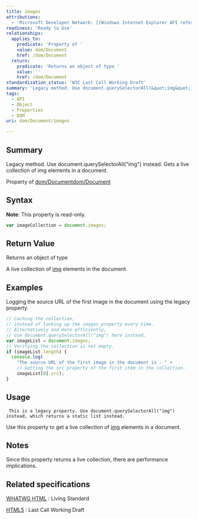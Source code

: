 ```yaml
---
title: images
attributions:
  - 'Microsoft Developer Network: [[Windows Internet Explorer API reference](http://msdn.microsoft.com/en-us/library/ie/hh828809%28v=vs.85%29.aspx) Article]'
readiness: 'Ready to Use'
relationships:
  applies_to:
    predicate: 'Property of '
    value: dom/Document
    href: /dom/Document
  return:
    predicate: 'Returns an object of type '
    value: ''
    href: /dom/Document
standardization_status: 'W3C Last Call Working Draft'
summary: 'Legacy method. Use document.querySelectorAll(&quot;img&quot;) instead. Gets a live collection of img elements in a document.'
tags:
  - API
  - Object
  - Properties
  - DOM
uri: dom/Document/images

---
```

## <span>Summary</span>

Legacy method. Use document.querySelectorAll(&quot;img&quot;) instead. Gets a live collection of img elements in a document.

Property of [dom/Document](/dom/Document)[dom/Document](/dom/Document)

## <span>Syntax</span>

**Note**: This property is read-only.

``` js
var imageCollection = document.images;
```

## <span>Return Value</span>

Returns an object of type<span></span>

A live collection of [img](/html/elements/img) elements in the document.

## <span>Examples</span>

Logging the source URL of the first image in the document using the legacy property.

``` js
// Caching the collection,
// instead of looking up the images property every time.
// Alternatively and more efficiently,
// use document.querySelectorAll("img") here instead.
var imageList = document.images;
// Verifying the collection is not empty.
if (imageList.length) {
  console.log(
    "The source URL of the first image in the document is - " +
    // Getting the src property of the first item in the collection.
    imageList[0].src);
}
```

## <span>Usage</span>

     This is a legacy property. Use document.querySelectorAll("img") instead, which returns a static list instead.

Use this property to get a live collection of [img](/html/elements/img) elements in a document.

## <span>Notes</span>

Since this property returns a live collection, there are performance implications.

## <span>Related specifications</span>

[WHATWG HTML](http://www.whatwg.org/specs/web-apps/current-work/multipage/dom.html#dom-document-images)
:   Living Standard

[HTML5](http://www.w3.org/TR/html5/dom.html#dom-document-images)
:   Last Call Working Draft
